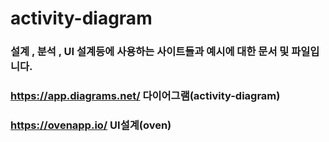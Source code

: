 # activity-diagram
### 설계 , 분석 , UI 설계등에 사용하는 사이트들과 예시에 대한 문서 및 파일입니다.
### https://app.diagrams.net/ 다이어그램(activity-diagram)
### https://ovenapp.io/ UI설계(oven)
